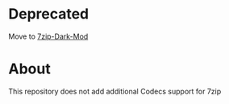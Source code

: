 
# Deprecated

Move to [7zip-Dark-Mod](https://github.com/mofazhe/7zip-Dark-Mod)

# About

This repository does not add additional Codecs support for 7zip
